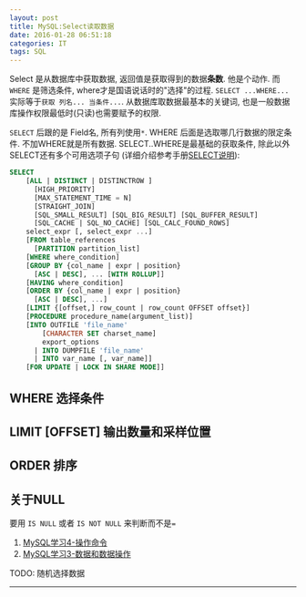 ```yaml
---
layout: post
title: MySQL:Select读取数据
date: 2016-01-28 06:51:18
categories: IT
tags: SQL
---
```


Select 是从数据库中获取数据, 返回值是获取得到的数据**条数**. 他是个动作. 而 `WHERE` 是筛选条件, where才是国语说话时的"选择"的过程. `SELECT ...WHERE...` 实际等于`获取 列名... 当条件...`. 从数据库取数据最基本的关键词, 也是一般数据库操作权限最低时(只读)也需要赋予的权限. 

`SELECT` 后跟的是 Field名, 所有列使用`*`. WHERE 后面是选取哪几行数据的限定条件. 不加WHERE就是所有数据. SELECT..WHERE是最基础的获取条件, 除此以外SELECT还有多个可用选项子句 (详细介绍参考手册[SELECT说明](http://dev.mysql.com/doc/refman/5.7/en/select.html)):

~~~sql
SELECT
    [ALL | DISTINCT | DISTINCTROW ]
      [HIGH_PRIORITY]
      [MAX_STATEMENT_TIME = N]
      [STRAIGHT_JOIN]
      [SQL_SMALL_RESULT] [SQL_BIG_RESULT] [SQL_BUFFER_RESULT]
      [SQL_CACHE | SQL_NO_CACHE] [SQL_CALC_FOUND_ROWS]
    select_expr [, select_expr ...]
    [FROM table_references
      [PARTITION partition_list]
    [WHERE where_condition]
    [GROUP BY {col_name | expr | position}
      [ASC | DESC], ... [WITH ROLLUP]]
    [HAVING where_condition]
    [ORDER BY {col_name | expr | position}
      [ASC | DESC], ...]
    [LIMIT {[offset,] row_count | row_count OFFSET offset}]
    [PROCEDURE procedure_name(argument_list)]
    [INTO OUTFILE 'file_name'
        [CHARACTER SET charset_name]
        export_options
      | INTO DUMPFILE 'file_name'
      | INTO var_name [, var_name]]
    [FOR UPDATE | LOCK IN SHARE MODE]]
~~~

## WHERE 选择条件

## LIMIT [OFFSET] 输出数量和采样位置

## ORDER 排序

## 关于NULL

要用 `IS NULL` 或者 `IS NOT NULL` 来判断而不是`=`

1. [MySQL学习4-操作命令](/2015/07/05/MySQL-operation/)
2. [MySQL学习3-数据和数据操作](/2015/07/05/MySQL-datatype-syntax/)

TODO: 随机选择数据

------
